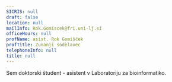 ```yaml
---
SICRIS: null
draft: false
location: null
mailInfo: Rok.Gomiscek@fri.uni-lj.si
officeHours: null
profName: asist. Rok Gomišček
profTitle: Zunanji sodelavec
telephoneInfo: null
title: null
---
```



Sem doktorski študent - asistent v Laboratoriju za bioinformatiko.